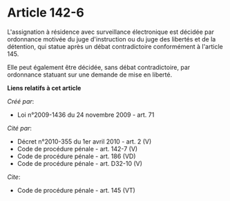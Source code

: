 # Article 142-6

L'assignation à résidence avec surveillance électronique est décidée par ordonnance motivée du juge d'instruction ou du juge
des libertés et de la détention, qui statue après un débat contradictoire conformément à l'article 145.

Elle peut également être décidée, sans débat contradictoire, par ordonnance statuant sur une demande de mise en liberté.

**Liens relatifs à cet article**

_Créé par_:

  - Loi n°2009-1436 du 24 novembre 2009 - art. 71

_Cité par_:

  - Décret n°2010-355 du 1er avril 2010 - art. 2 (V)
  - Code de procédure pénale - art. 142-7 (V)
  - Code de procédure pénale - art. 186 (VD)
  - Code de procédure pénale - art. D32-10 (V)

_Cite_:

  - Code de procédure pénale - art. 145 (VT)
